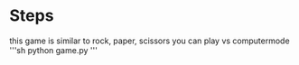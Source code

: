 # Steps
this game is similar to rock, paper, scissors you can play vs computermode
'''sh 
python game.py
'''
